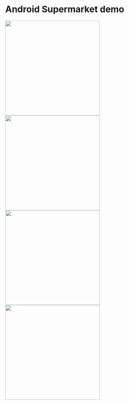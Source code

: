 # Android Supermarket demo

<img src="http://i.imgur.com/zhm80L3.png" width="300"> <img src="http://i.imgur.com/LQmI6l2.png" width="300">
<img src="http://i.imgur.com/Ik717LX.png" width="300"> <img src="http://i.imgur.com/lGW2Uk9.png" width="300">
